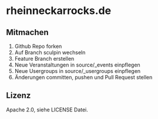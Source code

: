 rheinneckarrocks.de
===================

Mitmachen
---------

1. Github Repo forken
2. Auf Branch sculpin wechseln
3. Feature Branch erstellen
4. Neue Veranstaltungen in source/_events einpflegen
5. Neue Usergroups in source/_usergroups einpflegen
6. Änderungen committen, pushen und Pull Request stellen

Lizenz
------

Apache 2.0, siehe LICENSE Datei.

